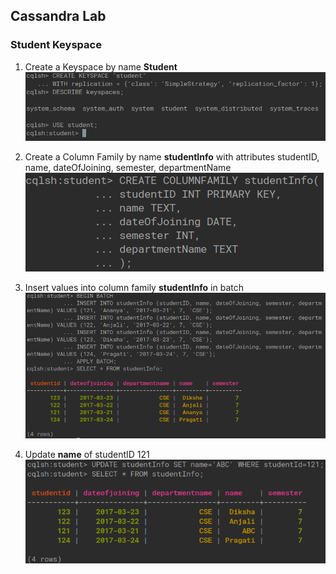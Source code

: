 ## Cassandra Lab

### Student Keyspace

1. Create a Keyspace by name **Student**
   ![](Images/CreateKeyspace.png)

2. Create a Column Family by name **studentInfo** with attributes studentID, name, dateOfJoining, semester, departmentName
   ![](Images/CreateColumnfamily.png)

3. Insert values into column family **studentInfo** in batch
   ![Faculty Image3 Screenshot](Images/Insert.png)

4. Update **name** of studentID 121
   ![COE Collection Screenshot](Images/Update.png)
